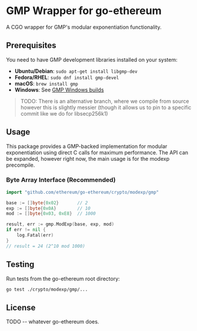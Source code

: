 # GMP Wrapper for go-ethereum

A CGO wrapper for GMP's modular exponentiation functionality.

## Prerequisites

You need to have GMP development libraries installed on your system:

- **Ubuntu/Debian**: `sudo apt-get install libgmp-dev`
- **Fedora/RHEL**: `sudo dnf install gmp-devel`
- **macOS**: `brew install gmp`
- **Windows**: See [GMP Windows builds](https://gmplib.org/)

> TODO: There is an alternative branch, where we compile from source however this is slightly messier (though it allows us to pin to a specific commit like we do for libsecp256k1)

## Usage

This package provides a GMP-backed implementation for modular exponentiation using direct C calls for maximum performance. The API can be expanded, however right now, the main usage is for the modexp precompile.

### Byte Array Interface (Recommended)

```go
import "github.com/ethereum/go-ethereum/crypto/modexp/gmp"

base := []byte{0x02}       // 2
exp := []byte{0x0A}        // 10  
mod := []byte{0x03, 0xE8}  // 1000

result, err := gmp.ModExp(base, exp, mod)
if err != nil {
    log.Fatal(err)
}
// result = 24 (2^10 mod 1000)
```



## Testing

Run tests from the go-ethereum root directory:

```bash
go test ./crypto/modexp/gmp/...
```

## License

TODO -- whatever go-ethereum does.